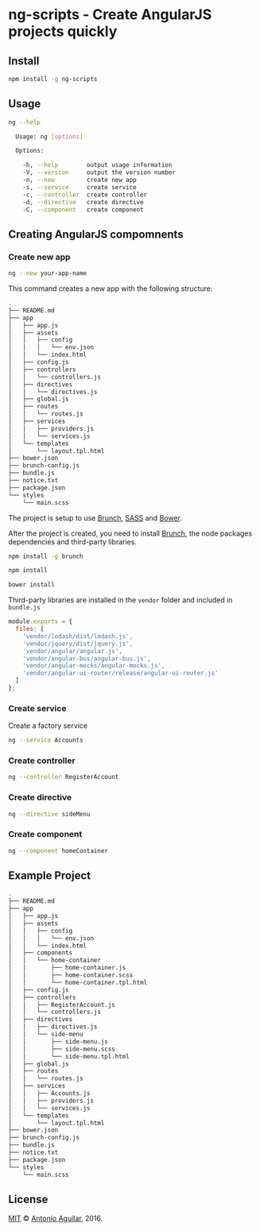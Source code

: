 # ng-scripts - Create AngularJS projects quickly


## Install

```bash
npm install -g ng-scripts
```

## Usage

```bash
ng --help

  Usage: ng [options]

  Options:

    -h, --help        output usage information
    -V, --version     output the version number
    -n, --new         create new app
    -s, --service     create service
    -c, --controller  create controller
    -d, --directive   create directive
    -C, --component   create component
```

## Creating AngularJS compomnents

### Create new app

```bash
ng --new your-app-name
```
This command creates a new app with the following structure:

```bash
.
├── README.md
├── app
│   ├── app.js
│   ├── assets
│   │   ├── config
│   │   │   └── env.json
│   │   └── index.html
│   ├── config.js
│   ├── controllers
│   │   └── controllers.js
│   ├── directives
│   │   └── directives.js
│   ├── global.js
│   ├── routes
│   │   └── routes.js
│   ├── services
│   │   ├── providers.js
│   │   └── services.js
│   └── templates
│       └── layout.tpl.html
├── bower.json
├── brunch-config.js
├── bundle.js
├── notice.txt
├── package.json
└── styles
    └── main.scss
```
The project is setup to use [Brunch](http://brunch.io/), [SASS](http://sass-lang.com/) and [Bower](https://bower.io/). 

After the project is created, you need to install [Brunch](http://brunch.io/), the node packages dependencies and third-party libraries. 

```bash
npm install -g brunch 
```

```bash
npm install
```

```bash
bower install
```

Third-party libraries are installed in the ```vendor``` folder and included in ```bundle.js```

```javascript
module.exports = {
  files: [
    'vendor/lodash/dist/lodash.js',
    'vendor/jquery/dist/jquery.js',
    'vendor/angular/angular.js',
    'vendor/angular-bus/angular-bus.js',
    'vendor/angular-mocks/angular-mocks.js',
    'vendor/angular-ui-router/release/angular-ui-router.js'
  ]
};
```


### Create service

Create a factory service

```bash
ng --service Accounts
```

### Create controller

```bash
ng --controller RegisterAccount
```

### Create directive

```bash
ng --directive sideMenu
```

### Create component

```bash
ng --component homeContainer
```

## Example Project

```bash
.
├── README.md
├── app
│   ├── app.js
│   ├── assets
│   │   ├── config
│   │   │   └── env.json
│   │   └── index.html
│   ├── components
│   │   └── home-container
│   │       ├── home-container.js
│   │       ├── home-container.scss
│   │       └── home-container.tpl.html
│   ├── config.js
│   ├── controllers
│   │   ├── RegisterAccount.js
│   │   └── controllers.js
│   ├── directives
│   │   ├── directives.js
│   │   └── side-menu
│   │       ├── side-menu.js
│   │       ├── side-menu.scss
│   │       └── side-menu.tpl.html
│   ├── global.js
│   ├── routes
│   │   └── routes.js
│   ├── services
│   │   ├── Accounts.js
│   │   ├── providers.js
│   │   └── services.js
│   └── templates
│       └── layout.tpl.html
├── bower.json
├── brunch-config.js
├── bundle.js
├── notice.txt
├── package.json
└── styles
    └── main.scss
```

## License

[MIT](http://opensource.org/licenses/MIT) © [Antonio Aguilar](http://www.antonio-aguilar.com), 2016. 
